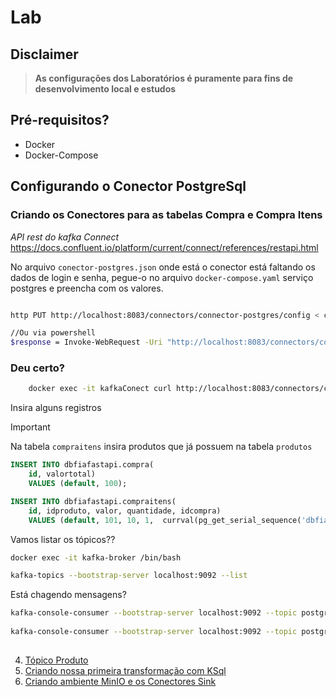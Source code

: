 # Lab

## Disclaimer
> **As configurações dos Laboratórios é puramente para fins de desenvolvimento local e estudos**


## Pré-requisitos?
* Docker
* Docker-Compose

## Configurando o Conector PostgreSql

### Criando os Conectores para as tabelas Compra e Compra Itens

*API rest do kafka Connect*
https://docs.confluent.io/platform/current/connect/references/restapi.html


No arquivo `conector-postgres.json` onde está o conector está faltando os dados de login e senha, pegue-o no arquivo `docker-compose.yaml` serviço postgres e preencha com os valores.

```bash

http PUT http://localhost:8083/connectors/connector-postgres/config < conector-postgres.json

//Ou via powershell
$response = Invoke-WebRequest -Uri "http://localhost:8083/connectors/connector-postgres/config" -Method Put -Body (Get-Content -Path "conector-postgres.json" -Raw) -ContentType "application/json"; $response.Content


```

### Deu certo?

```bash
	docker exec -it kafkaConect curl http://localhost:8083/connectors/connector-postgres-produtos/status
```

Insira alguns registros

> [!IMPORTANT]
> Na tabela `compraitens` insira produtos que já possuem na tabela `produtos`


```sql
INSERT INTO dbfiafastapi.compra(
	id, valortotal)
	VALUES (default, 100);

INSERT INTO dbfiafastapi.compraitens(
	id, idproduto, valor, quantidade, idcompra)
	VALUES (default, 101, 10, 1,  currval(pg_get_serial_sequence('dbfiafastapi.compra','id')));
```	

Vamos listar os tópicos?? 

```bash
docker exec -it kafka-broker /bin/bash

kafka-topics --bootstrap-server localhost:9092 --list 
```

Está chagendo mensagens?

```bash
kafka-console-consumer --bootstrap-server localhost:9092 --topic postgres.dbfiafastapi.compra --from-beginning
	
kafka-console-consumer --bootstrap-server localhost:9092 --topic postgres.dbfiafastapi.compraitens --from-beginning
	
```



4. [Tópico Produto](topico-produto//README.md)
5. [Criando nossa primeira transformação com KSql](transformacao-ksql/README.md)
6. [Criando ambiente MinIO e os Conectores Sink ](minio/README.md)